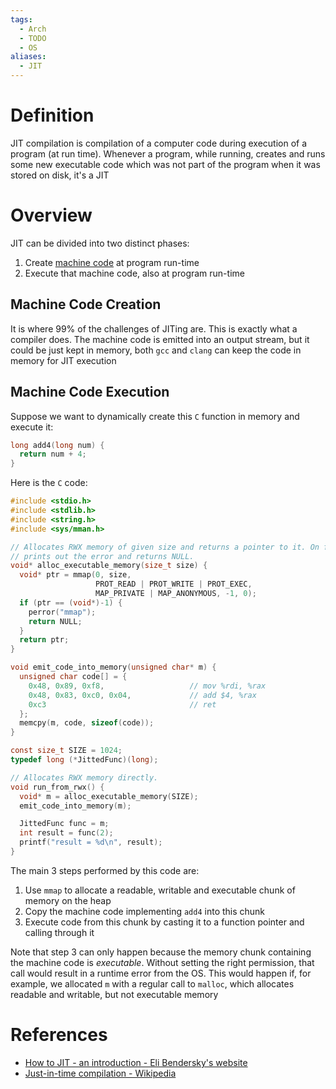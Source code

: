 ```yaml
---
tags:
  - Arch
  - TODO
  - OS
aliases:
  - JIT
---
```


# Definition

JIT compilation is compilation of a computer code during execution of a program (at run time). Whenever a program, while running, creates and runs some new executable code which was not part of the program when it was stored on disk, it's a JIT

# Overview

JIT can be divided into two distinct phases:

1. Create [machine code](http://en.wikipedia.org/wiki/Machine_code) at program run-time
2. Execute that machine code, also at program run-time

## Machine Code Creation

It is where 99% of the challenges of JITing are. This is exactly what a compiler does. The machine code is emitted into an output stream, but it could be just kept in memory, both `gcc` and `clang` can keep the code in memory for JIT execution

## Machine Code Execution

Suppose we want to dynamically create this `C` function in memory and execute it:

```c
long add4(long num) {
  return num + 4;
}
```

Here is the `C` code:

```c
#include <stdio.h>
#include <stdlib.h>
#include <string.h>
#include <sys/mman.h>

// Allocates RWX memory of given size and returns a pointer to it. On failure,
// prints out the error and returns NULL.
void* alloc_executable_memory(size_t size) {
  void* ptr = mmap(0, size,
                   PROT_READ | PROT_WRITE | PROT_EXEC,
                   MAP_PRIVATE | MAP_ANONYMOUS, -1, 0);
  if (ptr == (void*)-1) {
    perror("mmap");
    return NULL;
  }
  return ptr;
}

void emit_code_into_memory(unsigned char* m) {
  unsigned char code[] = {
    0x48, 0x89, 0xf8,                   // mov %rdi, %rax
    0x48, 0x83, 0xc0, 0x04,             // add $4, %rax
    0xc3                                // ret
  };
  memcpy(m, code, sizeof(code));
}

const size_t SIZE = 1024;
typedef long (*JittedFunc)(long);

// Allocates RWX memory directly.
void run_from_rwx() {
  void* m = alloc_executable_memory(SIZE);
  emit_code_into_memory(m);

  JittedFunc func = m;
  int result = func(2);
  printf("result = %d\n", result);
}
```

The main 3 steps performed by this code are:

1. Use `mmap` to allocate a readable, writable and executable chunk of memory on the heap
2. Copy the machine code implementing `add4` into this chunk
3. Execute code from this chunk by casting it to a function pointer and calling through it

Note that step 3 can only happen because the memory chunk containing the machine code is _executable_. Without setting the right permission, that call would result in a runtime error from the OS. This would happen if, for example, we allocated `m` with a regular call to `malloc`, which allocates readable and writable, but not executable memory

# References

- [How to JIT - an introduction - Eli Bendersky's website](https://eli.thegreenplace.net/2013/11/05/how-to-jit-an-introduction)
- [Just-in-time compilation - Wikipedia](https://en.wikipedia.org/wiki/Just-in-time_compilation)
